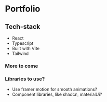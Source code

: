 # Portfolio

## Tech-stack

- React
- Typescript
- Built with Vite
- Tailwind

### More to come

### Libraries to use?

- Use framer motion for smooth animations?
- Component libraries, like shadcn, materialUi?
